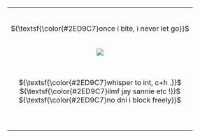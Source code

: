 <table border="0">
     <tr>
       <td>
         <br>
<div align="center">
     
<p align="center">
     ${\textsf{\color{#2ED9C7}once i bite, i never let go}}$<br>
  <br>
<p align="center"> 
  <p align="center"><img src="https://i.ibb.co/0V8qCXPS/awww-how-romantic-mjjw-2.gif"></img></p>
 <br>

<p align="center">
    ${\textsf{\color{#2ED9C7}whisper to int, c+h .}}$ <br>
         ${\textsf{\color{#2ED9C7}ilmf jay sannie etc !}}$ <br>
            ${\textsf{\color{#2ED9C7}no dni i block freely}}$<br>
         
 <br>
<br>
</div>
    </td>
  </tr>
</table>
